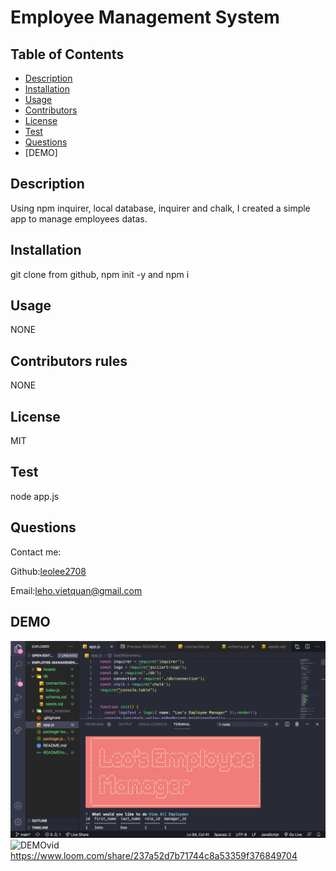  # Employee Management System
  
  ## Table of Contents
  * [Description](#description)
  * [Installation](#installation)
  * [Usage](#usage)
  * [Contributors](#contributors)
  * [License](#license)
  * [Test](#test)
  * [Questions](#questions)
  * [DEMO]
  ## Description
  Using npm inquirer, local database, inquirer and chalk, I created a simple app to manage employees datas.
  
  ## Installation 
  git clone from github, npm init -y and npm i
  
  ## Usage 
  NONE
  
  ## Contributors rules
  NONE
  
  ## License
  MIT
  
  ## Test
  node app.js
  
  ## Questions
  Contact me:
  
  Github:[leolee2708](https://github.com/leolee2708)
  
  Email:[leho.vietquan@gmail.com](https://github.com/leolee2708)
  
  ## DEMO
![DEMOpic](./Assets/HW12DEMO.png)
![DEMOvid](https://www.loom.com/share/237a52d7b71744c8a53359f376849704)
https://www.loom.com/share/237a52d7b71744c8a53359f376849704